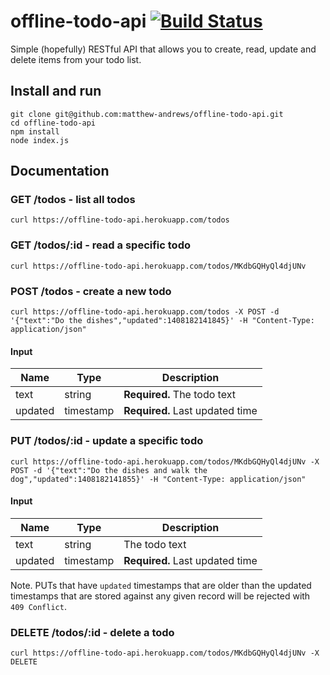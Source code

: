 # offline-todo-api [![Build Status](https://travis-ci.org/matthew-andrews/offline-todo-api.svg?branch=master)](https://travis-ci.org/matthew-andrews/offline-todo-api)

Simple (hopefully) RESTful API that allows you to create, read, update and delete items from your todo list.

## Install and run

```
git clone git@github.com:matthew-andrews/offline-todo-api.git
cd offline-todo-api
npm install
node index.js
```

## Documentation

### GET /todos - list all todos

```
curl https://offline-todo-api.herokuapp.com/todos
```

### GET /todos/:id - read a specific todo

```
curl https://offline-todo-api.herokuapp.com/todos/MKdbGQHyQl4djUNv
```

### POST /todos - create a new todo

```
curl https://offline-todo-api.herokuapp.com/todos -X POST -d '{"text":"Do the dishes","updated":1408182141845}' -H "Content-Type: application/json"
```

#### Input

Name    | Type      | Description
------- | --------- | -------------------------------
text    | string    | **Required.** The todo text
updated | timestamp | **Required.** Last updated time

### PUT /todos/:id - update a specific todo

```
curl https://offline-todo-api.herokuapp.com/todos/MKdbGQHyQl4djUNv -X POST -d '{"text":"Do the dishes and walk the dog","updated":1408182141855}' -H "Content-Type: application/json"
```

#### Input

Name    | Type      | Description
------- | --------- | -------------------------------
text    | string    | The todo text
updated | timestamp | **Required.** Last updated time

Note. PUTs that have `updated` timestamps that are older than the updated timestamps that are stored against any given record will be rejected with `409 Conflict`.

### DELETE /todos/:id - delete a todo

```
curl https://offline-todo-api.herokuapp.com/todos/MKdbGQHyQl4djUNv -X DELETE
```
